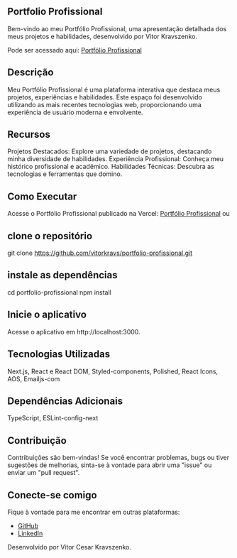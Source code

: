 ## Portfolio Profissional

  Bem-vindo ao meu Portfólio Profissional, uma apresentação detalhada dos meus projetos e habilidades, desenvolvido por Vitor Kravszenko.

  Pode ser acessado aqui: [Portfólio Profissional](https://portfolio-profissional-iota.vercel.app/)

## Descrição

  Meu Portfólio Profissional é uma plataforma interativa que destaca meus projetos, experiências e habilidades. Este espaço foi             desenvolvido utilizando as mais recentes tecnologias web, proporcionando uma experiência de usuário moderna e envolvente.

## Recursos

  Projetos Destacados: Explore uma variedade de projetos, destacando minha diversidade de habilidades.
  Experiência Profissional: Conheça meu histórico profissional e acadêmico.
  Habilidades Técnicas: Descubra as tecnologias e ferramentas que domino.
  
## Como Executar

  Acesse o Portfólio Profissional publicado na Vercel: [Portfólio Profissional](https://portfolio-profissional-iota.vercel.app/) ou

## clone o repositório

  git clone https://github.com/vitorkravs/portfolio-profissional.git

## instale as dependências

  cd portfolio-profissional
  npm install

## Inicie o aplicativo

Acesse o aplicativo em http://localhost:3000.


## Tecnologias Utilizadas

  Next.js, React e React DOM, Styled-components, Polished, React Icons, AOS, Emailjs-com

## Dependências Adicionais
  TypeScript, ESLint-config-next

## Contribuição

  Contribuições são bem-vindas! Se você encontrar problemas, bugs ou tiver sugestões de melhorias, sinta-se à vontade para abrir uma       "issue" ou enviar um "pull request".

## Conecte-se comigo

Fique à vontade para me encontrar em outras plataformas:

- [GitHub](https://github.com/vitorkravs)
- [LinkedIn](https://www.linkedin.com/in/vitor-kravszenko-80748a234/)

Desenvolvido por Vitor Cesar Kravszenko.
